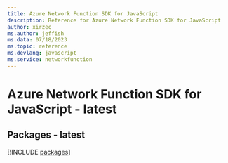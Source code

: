 ```yaml
---
title: Azure Network Function SDK for JavaScript
description: Reference for Azure Network Function SDK for JavaScript
author: xirzec
ms.author: jeffish
ms.data: 07/18/2023
ms.topic: reference
ms.devlang: javascript
ms.service: networkfunction
---
```

# Azure Network Function SDK for JavaScript - latest
## Packages - latest
[!INCLUDE [packages](network-function-index.md)]
